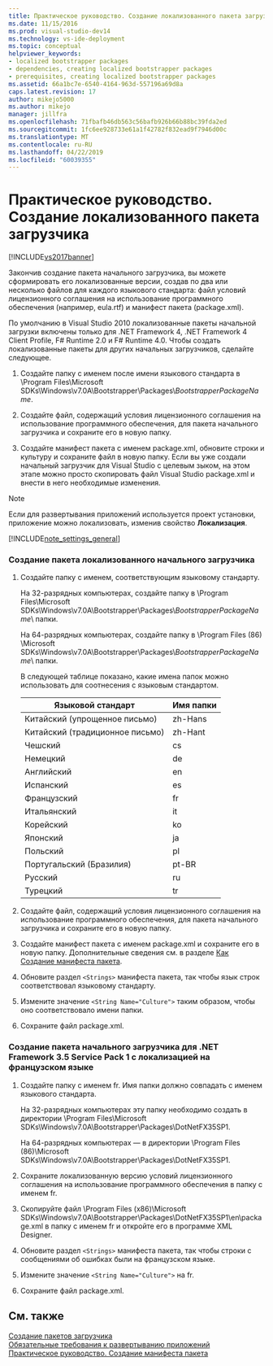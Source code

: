 ```yaml
---
title: Практическое руководство. Создание локализованного пакета загрузчика | Документация Майкрософт
ms.date: 11/15/2016
ms.prod: visual-studio-dev14
ms.technology: vs-ide-deployment
ms.topic: conceptual
helpviewer_keywords:
- localized bootstrapper packages
- dependencies, creating localized bootstrapper packages
- prerequisites, creating localized bootstrapper packages
ms.assetid: 66a1bc7e-6540-4164-963d-557196a69d8a
caps.latest.revision: 17
author: mikejo5000
ms.author: mikejo
manager: jillfra
ms.openlocfilehash: 71fbafb46db563c56bafb926b66b88bc39fda2ed
ms.sourcegitcommit: 1fc6ee928733e61a1f42782f832ead9f7946d00c
ms.translationtype: MT
ms.contentlocale: ru-RU
ms.lasthandoff: 04/22/2019
ms.locfileid: "60039355"
---
```

# <a name="how-to-create-a-localized-bootstrapper-package"></a>Практическое руководство. Создание локализованного пакета загрузчика
[!INCLUDE[vs2017banner](../includes/vs2017banner.md)]

Закончив создание пакета начального загрузчика, вы можете сформировать его локализованные версии, создав по два или несколько файлов для каждого языкового стандарта: файл условий лицензионного соглашения на использование программного обеспечения (например, eula.rtf) и манифест пакета (package.xml).  
  
 По умолчанию в Visual Studio 2010 локализованные пакеты начальной загрузки включены только для .NET Framework 4, .NET Framework 4 Client Profile, F# Runtime 2.0 и F# Runtime 4.0. Чтобы создать локализованные пакеты для других начальных загрузчиков, сделайте следующее.  
  
1. Создайте папку с именем после имени языкового стандарта в \Program Files\Microsoft SDKs\Windows\v7.0A\Bootstrapper\Packages\\*BootstrapperPackageName*.  
  
2. Создайте файл, содержащий условия лицензионного соглашения на использование программного обеспечения, для пакета начального загрузчика и сохраните его в новую папку.  
  
3. Создайте манифест пакета с именем package.xml, обновите строки и культуру и сохраните файл в новую папку. Если вы уже создали начальный загрузчик для Visual Studio с целевым зыком, на этом этапе можно просто скопировать файл Visual Studio package.xml и внести в него необходимые изменения.  
  
> [!NOTE]
>  Если для развертывания приложений используется проект установки, приложение можно локализовать, изменив свойство **Локализация**.  
  
 [!INCLUDE[note_settings_general](../includes/note-settings-general-md.md)]  
  
### <a name="to-create-a-localized-bootstrapper-package"></a>Создание пакета локализованного начального загрузчика  
  
1. Создайте папку с именем, соответствующим языковому стандарту.  
  
     На 32-разрядных компьютерах, создайте папку в \Program Files\Microsoft SDKs\Windows\v7.0A\Bootstrapper\Packages\\*BootstrapperPackageName*\ папки.  
  
     На 64-разрядных компьютерах, создайте папку в \Program Files (86) \Microsoft SDKs\Windows\v7.0A\Bootstrapper\Packages\\*BootstrapperPackageName*\ папки.  
  
     В следующей таблице показано, какие имена папок можно использовать для соотнесения с языковым стандартом.  
  
    |Языковой стандарт|Имя папки|  
    |------------|-----------------|  
    |Китайский (упрощенное письмо)|zh-Hans|  
    |Китайский (традиционное письмо)|zh-Hant|  
    |Чешский|cs|  
    |Немецкий|de|  
    |Английский|en|  
    |Испанский|es|  
    |Французский|fr|  
    |Итальянский|it|  
    |Корейский|ko|  
    |Японский|ja|  
    |Польский|pl|  
    |Португальский (Бразилия)|pt-BR|  
    |Русский|ru|  
    |Турецкий|tr|  
  
2. Создайте файл, содержащий условия лицензионного соглашения на использование программного обеспечения, для пакета начального загрузчика и сохраните его в новую папку.  
  
3. Создайте манифест пакета с именем package.xml и сохраните его в новую папку. Дополнительные сведения см. в разделе [Как Создание манифеста пакета](../deployment/how-to-create-a-package-manifest.md).  
  
4. Обновите раздел `<Strings>` манифеста пакета, так чтобы язык строк соответствовал языковому стандарту.  
  
5. Измените значение `<String Name="Culture">` таким образом, чтобы оно соответствовало имени папки.  
  
6. Сохраните файл package.xml.  
  
### <a name="to-create-a-bootstrapper-package-for-net-framework-35-service-pack-1-localized-in-french"></a>Создание пакета начального загрузчика для .NET Framework 3.5 Service Pack 1 с локализацией на французском языке  
  
1. Создайте папку с именем fr. Имя папки должно совпадать с именем языкового стандарта.  
  
     На 32-разрядных компьютерах эту папку необходимо создать в директории \Program Files\Microsoft SDKs\Windows\v7.0A\Bootstrapper\Packages\DotNetFX35SP1\.  
  
     На 64-разрядных компьютерах — в директории \Program Files (86)\Microsoft SDKs\Windows\v7.0A\Bootstrapper\Packages\DotNetFX35SP1\.  
  
2. Сохраните локализованную версию условий лицензионного соглашения на использование программного обеспечения в папку с именем fr.  
  
3. Скопируйте файл \Program Files (x86)\Microsoft SDKs\Windows\v7.0A\Bootstrapper\Packages\DotNetFX35SP1\en\package.xml в папку с именем fr и откройте его в программе XML Designer.  
  
4. Обновите раздел `<Strings>` манифеста пакета, так чтобы строки с сообщениями об ошибках были на французском языке.  
  
5. Измените значение `<String Name="Culture">` на fr.  
  
6. Сохраните файл package.xml.  
  
## <a name="see-also"></a>См. также  
 [Создание пакетов загрузчика](../deployment/creating-bootstrapper-packages.md)   
 [Обязательные требования к развертыванию приложений](../deployment/application-deployment-prerequisites.md)   
 [Практическое руководство. Создание манифеста пакета](../deployment/how-to-create-a-package-manifest.md)
